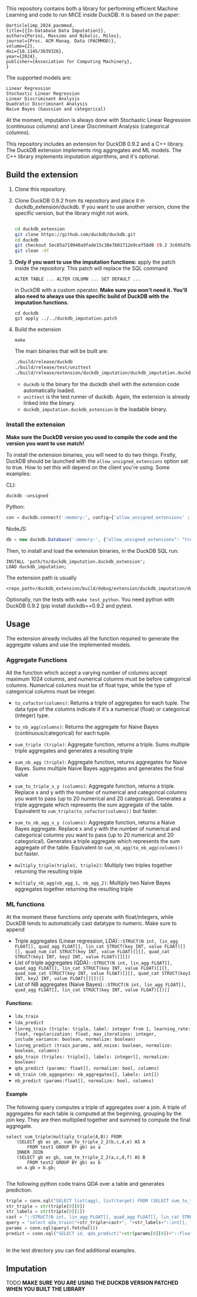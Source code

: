 This repository contains both a library for performing efficient Machine Learning and code to run MICE inside DuckDB. It is based on the paper:

```
@article{imp_2024_pacmmod,
title={{In-Database Data Imputation}},
author={Perini, Massimo and Nikolic, Milos},
journal={Proc. ACM Manag. Data (PACMMOD)},
volume={2},
doi={10.1145/3639326},
year={2024},
publisher={Association for Computing Machinery},
} 

```

The supported models are:

```
Linear Regression
Stochastic Linear Regression
Linear Discriminant Analysis
Quadratic Discriminant Analysis
Naive Bayes (Gaussian and categorical)
```

At the moment, imputation is always done with Stochastic Linear Regression (continuous columns) and Linear Discriminant Analysis (categorical columns).

This repository includes an extension for DuckDB 0.9.2 and a C++ library. The DuckDB extension implements ring aggregates and ML models. The C++ library implements imputation algorithms, and it's optional.


## Build the extension 


1. Clone this repository.
2. Clone DuckDB 0.9.2 from its repository and place it in duckdb_extension/duckdb. If you want to use another version, clone the specific version, but the library might not work.

	```sh
	
	cd duckdb_extension
	git clone https://github.com/duckdb/duckdb.git
	cd duckdb
	git checkout 5ec85a719940a9fade15c38e7601712e9cef58d8 (9.2 3c695d7ba94d95d9facee48d395f46ed0bd72b46)
	git clean -df
	
	```

3. **Only if you want to use the imputation functions:** apply the patch inside the repository.
This patch will replace the SQL command


	```
	ALTER TABLE ... ALTER COLUMN ... SET DEFAULT ...
	```
	in DuckDB with a custom operator. **Make sure you won't need it. You'll also need to always use this specific build of DuckDB with the imputation functions.**

	```
	cd duckdb
	git apply ../../duckdb_imputation.patch
	```
	
4. Build the extension

	```
	make
	```
		
	The main binaries that will be built are:
	
	```sh
	./build/release/duckdb
	./build/release/test/unittest
	./build/release/extension/duckdb_imputation/duckdb_imputation.duckdb_extension
	```

	- `duckdb` is the binary for the duckdb shell with the extension code automatically loaded.
	- `unittest` is the test runner of duckdb. Again, the extension is already linked into the binary.
	- `duckdb_imputation.duckdb_extension` is the loadable binary.

### Install the extension

**Make sure the DuckDB version you used to compile the code and the version you want to use match!**

To install the extension binaries, you will need to do two things. Firstly, DuckDB should be launched with the
`allow_unsigned_extensions` option set to true. How to set this will depend on the client you're using. Some examples:

CLI:

```shell
duckdb -unsigned
```

Python:

```python
con = duckdb.connect(':memory:', config={'allow_unsigned_extensions' : 'true'})
```

NodeJS:

```js
db = new duckdb.Database(':memory:', {"allow_unsigned_extensions": "true"});
```

Then, to install and load the extension binaries, in the DuckDB SQL run:

```
INSTALL 'path/to/duckdb_imputation.duckdb_extension';
LOAD duckdb_imputation;
```

The extension path is usually 

```
<repo_path>/duckdb_extension/build/debug/extension/duckdb_imputation/duckdb_imputation.duckdb_extension
```

Optionally, run the tests with `make test_python`. You need python with DuckDB 0.9.2 (pip install duckdb==0.9.2 and pytest.


## Usage

The extension already includes all the function required to generate the aggregate values and use the implemented models.

### Aggregate Functions

All the function which accept a varying number of columns accept maximum 1024 columns, and numerical columns must be before categorical columns. Numerical columns must be of float type, while the type of categorical columns must be integer.

* `to_cofactor(columns)`: Returns a triple of aggregates for each tuple. The data type of the columns indicate if it's a numerical (float) or categorical (integer) type.
* `to_nb_agg(columns)`: Returns the aggregate for Naive Bayes (continuous/categorical) for each tuple.


* `sum_triple (triple)`: Aggregate function, returns a triple. Sums multiple triple aggregates and generates a resulting triple
* `sum_nb_agg (triple)`: Aggregate function, returns aggregates for Naive Bayes. Sums multiple Naive Bayes aggregates and generates the final value


* `sum_to_triple_x_y (columns)`: Aggregate function, returns a triple. Replace x and y with the number of numerical and categorical columns you want to pass (up to 20 numerical and 20 categorical). Generates a triple aggregate which represents the sum aggregate of the table. Equivalent to `sum_triple(to_cofactor(columns))` but faster.
* `sum_to_nb_agg_x_y (columns)`: Aggregate function, returns a Naive Bayes aggregate. Replace x and y with the number of numerical and categorical columns you want to pass (up to 20 numerical and 20 categorical). Generates a triple aggregate which represents the sum aggregate of the table. Equivalent to `sum_nb_agg(to_nb_agg(columns))` but faster.


* `multiply_triple(triple1, triple2)`: Multiply two triples together returning the resulting triple
* `multiply_nb_agg(nb_agg_1, nb_agg_2)`: Multiply two Naive Bayes aggregates together returning the resulting triple

### ML functions

At the moment these functions only operate with float/integers, while DuckDB tends to automatically cast datatype to numeric. Make sure to append 
* Triple aggregates (Linear regression, LDA)`::STRUCT(N int, lin_agg FLOAT[], quad_agg FLOAT[], lin_cat STRUCT(key INT, value FLOAT)[][], quad_num_cat STRUCT(key INT, value FLOAT)[][], quad_cat STRUCT(key1 INT, key2 INT, value FLOAT)[][])`
* List of triple aggregates (QDA)`::STRUCT(N int, lin_agg FLOAT[], quad_agg FLOAT[], lin_cat STRUCT(key INT, value FLOAT)[][], quad_num_cat STRUCT(key INT, value FLOAT)[][], quad_cat STRUCT(key1 INT, key2 INT, value FLOAT)[][])[]`
* List of NB aggregates (Naive Bayes)`::STRUCT(N int, lin_agg FLOAT[], quad_agg FLOAT[], lin_cat STRUCT(key INT, value FLOAT)[])[]`

#### Functions:

* `lda_train`
* `lda_predict`
* `linreg_train (triple: triple, label: integer from 1, learning_rate: float, regularization: float, max_iterations: integer, include_variance: boolean, normalize: boolean)`
* `linreg_predict (train_params, add_noise: boolean, normalize: boolean, columns)`
* `qda_train (triples: triple[], labels: integer[], normalize: boolean)`
* `qda_predict (params: float[], normalize: bool, columns)`
* `nb_train (nb_aggegates: nb_aggregates[], labels: int[])`
* `nb_predict (params:float[], normalize: bool, columns)`

#### Example

The following query computes a triple of aggregates over a join. A triple of aggregates for each table is computed at the beginning, grouping by the join key. They are then multiplied together and summed to compute the final aggregate.

```
select sum_triple(multiply_triple(A,B)) FROM 
	(SELECT gb as gb, sum_to_triple_2_2(b,c,d,e) AS A 
		FROM test1 GROUP BY gb) as a 
	INNER JOIN 
	(SELECT gb as gb, sum_to_triple_2_2(a,c,d,f) AS B 
		FROM test2 GROUP BY gb) as b 
	on a.gb = b.gb;
	
```

The following python code trains QDA over a table and generates prediction:

```python
triple = conn.sql("SELECT list(agg), list(target) FROM (SELECT sum_to_triple_4_0(s_length, s_width, p_length, p_width) as agg, target from iris_train group by target);").fetchall()
str_triple = str(triple[0][0])
str_labels = str(triple[0][1])
cast = "::STRUCT(N int, lin_agg FLOAT[], quad_agg FLOAT[], lin_cat STRUCT(key INT, value FLOAT)[][], quad_num_cat STRUCT(key INT, value FLOAT)[][], quad_cat STRUCT(key1 INT, key2 INT, value FLOAT)[][])[]"
query = "select qda_train("+str_triple+cast+", "+str_labels+"::int[], false)"
params = conn.sql(query).fetchall()
predict = conn.sql("SELECT id, qda_predict("+str(params[0][0])+"::float[], false, s_length, s_width, p_length, p_width) as pred from iris_test").df()
	
```

In the test directory you can find additional examples.

## Imputation

TODO
**MAKE SURE YOU ARE USING THE DUCKDB VERSION PATCHED WHEN YOU BUILT THE LIBRARY**